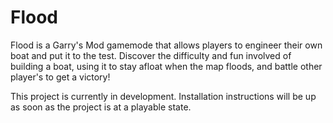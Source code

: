 Flood
========

Flood is a Garry's Mod gamemode that allows players to engineer their own boat and put it to the test. Discover the difficulty and fun involved of building a boat, using it to stay afloat when the map floods, and battle other player's to get a victory!

This project is currently in development. Installation instructions will be up as soon as the project is at a playable state.
